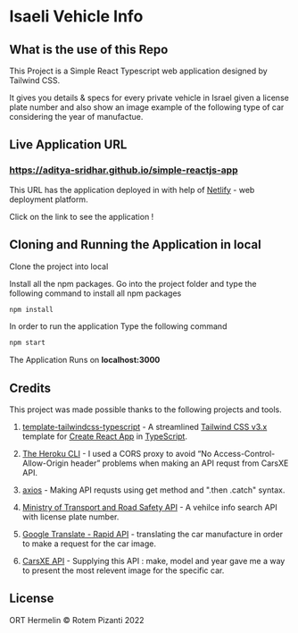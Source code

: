 # Isaeli Vehicle Info

## What is the use of this Repo

This Project is a Simple React Typescript web application designed by Tailwind CSS. 

It gives you details & specs for every private vehicle in Israel given a license plate number and also show an image example of the following type of car considering the year of manufactue.

## Live Application URL

### https://aditya-sridhar.github.io/simple-reactjs-app

This URL has the application deployed in
with help of [Netlify](https://www.netlify.com/) - web deployment platform.

Click on the link to see the application ! 

## Cloning and Running the Application in local

Clone the project into local

Install all the npm packages. Go into the project folder and type the following command to install all npm packages

```bash
npm install
```

In order to run the application Type the following command

```bash
npm start
```

The Application Runs on **localhost:3000**

## Credits

This project was made possible thanks to the following projects and tools.

1. [template-tailwindcss-typescript](https://www.npmjs.com/package/cra-template-tailwindcss-typescript) - A streamlined [Tailwind CSS v3.x](https://tailwindcss.com) template for [Create React App](https://github.com/facebook/create-react-app) in [TypeScript](https://www.typescriptlang.org/).

2. [The Heroku CLI](https://devcenter.heroku.com/) - I used a CORS proxy to avoid “No Access-Control-Allow-Origin header” problems when making an 
API requst from CarsXE API.

3. [axios](https://www.npmjs.com/package/axios) - Making API requsts using 
get method and ".then .catch" syntax.

4. [Ministry of Transport and Road Safety API](https://www.gov.il/he/Departments/DynamicCollectors/private-and-commercial-vehicles?skip=0&mispar_rechev=6099370) - A vehilce info search API with license plate number.

5. [Google Translate - Rapid API](https://rapidapi.com/datascraper/api/google-translate20/) - translating the car manufacture in order to make a request for the car image.

6. [CarsXE API](https://api.carsxe.com) - Supplying this API : make, model and year gave me a way to present the most relevent image for the specific car. 

## License

ORT Hermelin © Rotem Pizanti 2022
